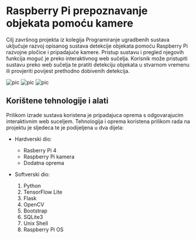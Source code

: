 # Raspberry Pi prepoznavanje objekata pomoću kamere

Cilj završnog projekta iz kolegija Programiranje ugradbenih sustava uključuje razvoj opisanog sustava detekcije objekata pomoću Raspberry Pi razvojne pločice i pripadajuće kamere. Pristup sustavu i pregled njegovih funkcija moguć je preko interaktivnog web sučelja. Korisnik može pristupiti sustavu preko web sučelja te pratiti detekciju objekata u stvarnom vremenu ili provjeriti povijest prethodno dobivenih detekcija.


![pic](https://i.postimg.cc/wMFjzW1X/361081553-7040259486004540-8415589241710469645-n.png)
![pic](https://i.postimg.cc/hGqWCLjc/361150919-1264475324178555-7904041595299353596-n.png)
![pic](https://i.postimg.cc/28hfn9k2/358783038-1046020956572762-1906289841692374021-n.jpg)


## Korištene tehnologije i alati 

Prilikom izrade sustava koristena je pripadajuca oprema s odgovarajucim interaktivnim
web suceljem. Tehnologija i oprema koristena prilikom rada na projektu je sljedeca te je
podijeljena u dva dijela:

+ Hardverski dio:
    + Rasberry Pi 4
    + Raspberry Pi kamera
    + Dodatna oprema

+ Softverski dio:
    1.  Python 
    2.  TensorFlow Lite
    3.  Flask
    4.  OpenCV
    5.  Bootstrap
    6.  SQLite3 
    7.  Unix Shell
    8.  Raspberry Pi OS
